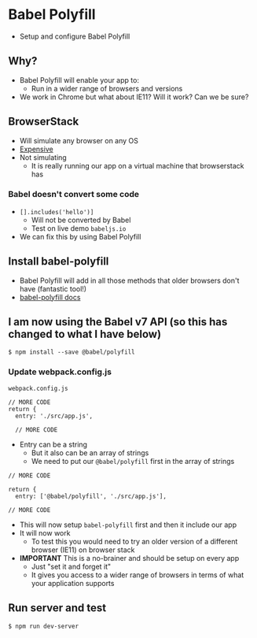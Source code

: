 # Babel Polyfill
* Setup and configure Babel Polyfill

## Why?
* Babel Polyfill will enable your app to:
    - Run in a wider range of browsers and versions
* We work in Chrome but what about IE11? Will it work? Can we be sure?

## BrowserStack
* Will simulate any browser on any OS
* [Expensive](https://www.browserstack.com/pricing?tab=browser-plans-tab)
* Not simulating
    - It is really running our app on a virtual machine that browserstack has

### Babel doesn't convert some code
* `[].includes('hello')]`
    - Will not be converted by Babel
    - Test on live demo `babeljs.io`
* We can fix this by using Babel Polyfill

## Install babel-polyfill
* Babel Polyfill will add in all those methods that older browsers don't have (fantastic tool!)
* [babel-polyfill docs](https://babeljs.io/docs/en/babel-polyfill)

## I am now using the Babel v7 API (so this has changed to what I have below)

`$ npm install --save @babel/polyfill`

### Update webpack.config.js
`webpack.config.js`

```
// MORE CODE
return {
  entry: './src/app.js',

  // MORE CODE
```

* Entry can be a string
    - But it also can be an array of strings
    - We need to put our `@babel/polyfill` first in the array of strings

```
// MORE CODE

return {
  entry: ['@babel/polyfill', './src/app.js'],

// MORE CODE
```

* This will now setup `babel-polyfill` first and then it include our app
* It will now work
    - To test this you would need to try an older version of a different browser (IE11) on browser stack
* **IMPORTANT** This is a no-brainer and should be setup on every app
    - Just "set it and forget it"
    - It gives you access to a wider range of browsers in terms of what your application supports

## Run server and test
`$ npm run dev-server`
